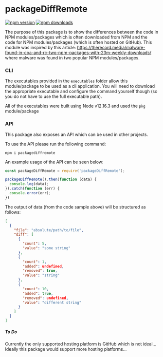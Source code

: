 # packageDiffRemote

[![npm version](https://img.shields.io/npm/v/packagediffremote.svg?style=flat-square)](https://www.npmjs.org/package/packagediffremote)
[![npm downloads](https://img.shields.io/npm/dm/packagediffremote.svg?style=flat-square)](http://npm-stat.com/charts.html?package=packagediffremote)

The purpose of this package is to show the differences between the code in NPM modules/packages which is often downloaded from NPM and the code for NPM modules/packages (which is often hosted on GitHub). This module was inspired by this article: https://therecord.media/malware-found-in-coa-and-rc-two-npm-packages-with-23m-weekly-downloads/ where malware was found in two popular NPM modules/packages.

### CLI

The executables provided in the `executables` folder allow this module/package to be used as a cli application. You will need to download the appropriate executable and configure the command yourself though (so you do not have to use the full executable path).

All of the executables were built using Node v12.16.3 and used the `pkg` module/package

### API

This package also exposes an API which can be used in other projects.

To use the API please run the following command:

```shell
npm i packagediffremote
```

An example usage of the API can be seen below:
```javascript
const packageDiffRemote = require('packageDiffRemote');

packageDiffRemote().then(function (data) {
  console.log(data);
}).catch(function (err) {
  console.error(err);
})

```
The output of data (from the code sample above) will be structured as follows:
```json
[
  {
    "file": "absolute/path/to/file",
    "diff": [
      {
        "count": 5,
        "value": "some string"
      },
      {
        "count": 1,
        "added": undefined,
        "removed": true,
        "value": "string"
      },
      {
        "count": 10,
        "added": true,
        "removed": undefined,
        "value": "different string"
      }
    ]
  }
]
```

##### To Do

Currently the only supported hosting platform is GitHub which is not ideal... Ideally this package would support more hosting platforms...
